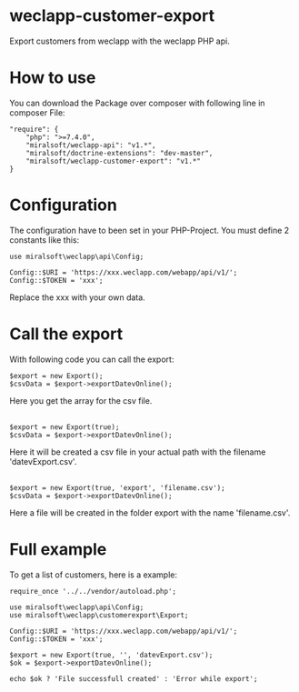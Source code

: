 # weclapp-customer-export
Export customers from weclapp with the weclapp PHP api.

# How to use
You can download the Package over composer with following line in composer File:

```
"require": {
    "php": ">=7.4.0",
    "miralsoft/weclapp-api": "v1.*",
    "miralsoft/doctrine-extensions": "dev-master",
    "miralsoft/weclapp-customer-export": "v1.*"
}
```

# Configuration
The configuration have to been set in your PHP-Project. You must define 2 constants like this:

```
use miralsoft\weclapp\api\Config;

Config::$URI = 'https://xxx.weclapp.com/webapp/api/v1/';
Config::$TOKEN = 'xxx';
```

Replace the xxx with your own data.

# Call the export
With following code you can call the export:

```
$export = new Export();
$csvData = $export->exportDatevOnline();
```
Here you get the array for the csv file.
<br><br>
```
$export = new Export(true);
$csvData = $export->exportDatevOnline();
```
Here it will be created a csv file in your actual path with the filename 'datevExport.csv'.
<br><br>
```
$export = new Export(true, 'export', 'filename.csv');
$csvData = $export->exportDatevOnline();
```
Here a file will be created in the folder export with the name 'filename.csv'.

# Full example
To get a list of customers, here is a example:

```
require_once '../../vendor/autoload.php';

use miralsoft\weclapp\api\Config;
use miralsoft\weclapp\customerexport\Export;

Config::$URI = 'https://xxx.weclapp.com/webapp/api/v1/';
Config::$TOKEN = 'xxx';

$export = new Export(true, '', 'datevExport.csv');
$ok = $export->exportDatevOnline();

echo $ok ? 'File successfull created' : 'Error while export';
```
